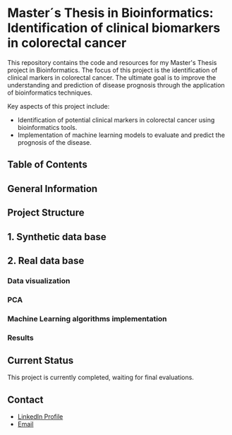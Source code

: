 # Master´s Thesis in Bioinformatics: Identification of clinical biomarkers in colorectal cancer

This repository contains the code and resources for my Master's Thesis project in Bioinformatics.
The focus of this project is the identification of clinical markers in colorectal cancer. The ultimate goal is to improve the understanding and prediction of disease prognosis through the application of bioinformatics techniques. 

Key aspects of this project include:
- Identification of potential clinical markers in colorectal cancer using bioinformatics tools.
- Implementation of machine learning models to evaluate and predict the prognosis of the disease.

## Table of Contents





## General Information
## Project Structure 



## 1. Synthetic data base


## 2. Real data base

### Data visualization 


### PCA


### Machine Learning algorithms implementation 


### Results 


## Current Status 
This project is currently completed, waiting for final evaluations.

## Contact
- [LinkedIn Profile](https://www.linkedin.com/in/inmaculadajuarez)
- [Email](mailto:inma.juarez24@gmail.com)  

